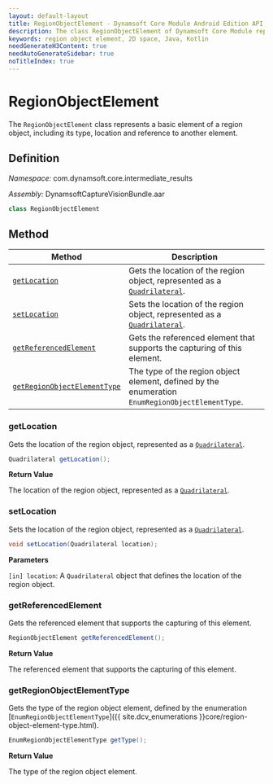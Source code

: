 ```yaml
---
layout: default-layout
title: RegionObjectElement - Dynamsoft Core Module Android Edition API Reference
description: The class RegionObjectElement of Dynamsoft Core Module represents an element of a region object in 2D space, which provides the interface for region object elements.
keywords: region object element, 2D space, Java, Kotlin
needGenerateH3Content: true
needAutoGenerateSidebar: true
noTitleIndex: true
---
```


# RegionObjectElement

The `RegionObjectElement` class represents a basic element of a region object, including its type, location and reference to another element.

## Definition

*Namespace:* com.dynamsoft.core.intermediate_results

*Assembly:* DynamsoftCaptureVisionBundle.aar

```java
class RegionObjectElement
```

## Method

| Method | Description |
| ------ | ----------- |
| [`getLocation`](#getlocation) | Gets the location of the region object, represented as a [`Quadrilateral`](../basic-structures/quadrilateral.md). |
| [`setLocation`](#setlocation) | Sets the location of the region object, represented as a [`Quadrilateral`](../basic-structures/quadrilateral.md). |
| [`getReferencedElement`](#getreferencedelement) | Gets the referenced element that supports the capturing of this element. |
| [`getRegionObjectElementType`](#getregionobjectelementtype) | The type of the region object element, defined by the enumeration `EnumRegionObjectElementType`. |

### getLocation

Gets the location of the region object, represented as a [`Quadrilateral`](../basic-structures/quadrilateral.md).

```java
Quadrilateral getLocation();
```

**Return Value**

The location of the region object, represented as a [`Quadrilateral`](../basic-structures/quadrilateral.md).

### setLocation

Sets the location of the region object, represented as a [`Quadrilateral`](../basic-structures/quadrilateral.md).

```java
void setLocation(Quadrilateral location);
```

**Parameters**

`[in] location`: A `Quadrilateral` object that defines the location of the region object.

### getReferencedElement

Gets the referenced element that supports the capturing of this element.

```java
RegionObjectElement getReferencedElement();
```

**Return Value**

The referenced element that supports the capturing of this element.

### getRegionObjectElementType

Gets the type of the region object element, defined by the enumeration [`EnumRegionObjectElementType`]({{ site.dcv_enumerations }}core/region-object-element-type.html).

```java
EnumRegionObjectElementType getType();
```

**Return Value**

The type of the region object element.
